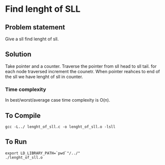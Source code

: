 # Find lenght of SLL

## Problem statement
Give a sll find lenght of sll. 
## Solution
Take pointer and a counter.
Traverse the pointer from sll head to sll tail.
for each node traversed increment the counetr.
When pointer reahces to end of the sll we have lenght of sll in counter.

### Time complexity
In best/worst/average case time complexity is O(n).

## To Compile
```
gcc -L../ lenght_of_sll.c -o lenght_of_sll.o -lsll
```
## To Run
```
export LD_LIBRARY_PATH=`pwd`"/../"
./lenght_of_sll.o
```
